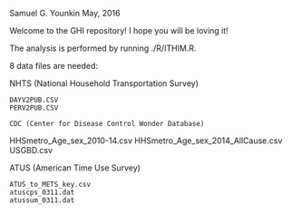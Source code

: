 Samuel G. Younkin
May, 2016

Welcome to the GHI repository! I hope you will be loving it!


The analysis is performed by running ./R/ITHIM.R.

8 data files are needed:

NHTS (National Household Transportation Survey)
~~~~
DAYV2PUB.CSV
PERV2PUB.CSV

CDC (Center for Disease Control Wonder Database)
~~~~
HHSmetro_Age_sex_2010-14.csv
HHSmetro_Age_sex_2014_AllCause.csv
USGBD.csv

ATUS (American Time Use Survey)
~~~~
ATUS_to_METS_key.csv
atuscps_0311.dat
atussum_0311.dat
